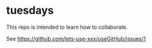 # tuesdays

This repo is intended to learn how to collaborate.

See https://github.com/lets-use-xxx/useGitHub/issues/1
